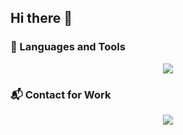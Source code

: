 ## Hi there 👋  

### 🚀 Languages and Tools  
<p align="center">
  <a href="https://skillicons.dev">
    <img src="https://skillicons.dev/icons?i=html,css,javascript,typescript,react,nextjs,nodejs,mysql,mongodb,postgresql,docker,postman" />
  </a>
</p>

### 📬 Contact for Work  
<p align="center">
  <a href="https://www.instagram.com/anxs_ov/">
    <img src="https://skillicons.dev/icons?i=instagram" />
  </a>
</p>
